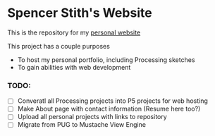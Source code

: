 # Spencer Stith's Website
This is the repository for my [personal website](http://www.spencerstith.com)

This project has a couple purposes
* To host my personal portfolio, including Processing sketches
* To gain abilities with web development

### TODO:
- [ ] Converatl all Processing projects into P5 projects for web hosting
- [ ] Make About page with contact information (Resume here too?)
- [ ] Upload all personal projects with links to repository
- [ ] Migrate from PUG to Mustache View Engine
